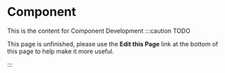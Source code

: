 Component
=======================
This is the content for Component Development
:::caution TODO

This page is unfinished, please use the **Edit this Page** link at the bottom of this page to help make it more useful.

:::
